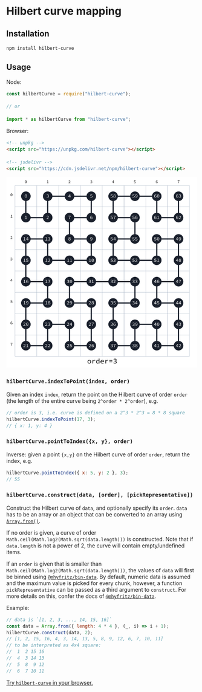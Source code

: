 # Hilbert curve mapping

## Installation

```bash
npm install hilbert-curve
```

## Usage

Node:

```javascript
const hilbertCurve = require("hilbert-curve");

// or

import * as hilbertCurve from "hilbert-curve";
```

Browser:

```html
<!-- unpkg -->
<script src="https://unpkg.com/hilbert-curve"></script>

<!-- jsdelivr -->
<script src="https://cdn.jsdelivr.net/npm/hilbert-curve"></script>
```

![Hilbert Curve Numbering](./hilbert-curve-numbering.png)

### `hilbertCurve.indexToPoint(index, order)`

Given an index `index`, return the point on the Hilbert curve of order `order`
(the length of the entire curve being `2^order * 2^order`), e.g.

```javascript
// order is 3, i.e. curve is defined on a 2^3 * 2^3 = 8 * 8 square
hilbertCurve.indexToPoint(17, 3);
// { x: 1, y: 4 }
```

### `hilbertCurve.pointToIndex({x, y}, order)`

Inverse: given a point `{x,y}` on the Hilbert curve of order `order`, return the index, e.g.

```javascript
hilbertCurve.pointToIndex({ x: 5, y: 2 }, 3);
// 55
```

### `hilbertCurve.construct(data, [order], [pickRepresentative])`

Construct the Hilbert curve of `data`, and optionally specify its `order`.
`data` has to be an array or an object that can be converted to an
array using
[`Array.from()`](https://developer.mozilla.org/en-US/docs/Web/JavaScript/Reference/Global_Objects/Array/from).

If no order is given, a curve of order
`Math.ceil(Math.log2(Math.sqrt(data.length)))` is constructed.
Note that if `data.length` is not a power of 2, the curve will contain empty/undefined
items.

If an `order` is given that is smaller than `Math.ceil(Math.log2(Math.sqrt(data.length)))`,
the values of `data` will first be binned using
[`@mhyfritz/bin-data`](https://github.com/mhyfritz/bin-data). By
default, numeric data is assumed and the maximum value is picked for every chunk, however,
a function `pickRepresentative` can be passed as a third argument to `construct`.
For more details on this, confer the docs of
[`@mhyfritz/bin-data`](https://github.com/mhyfritz/bin-data).

Example:

```javascript
// data is `[1, 2, 3, ..., 14, 15, 16]`
const data = Array.from({ length: 4 * 4 }, (_, i) => i + 1);
hilbertCurve.construct(data, 2);
// [1, 2, 15, 16, 4, 3, 14, 13, 5, 8, 9, 12, 6, 7, 10, 11]
// to be interpreted as 4x4 square:
//  1  2 15 16
//  4  3 14 13
//  5  8  9 12
//  6  7 10 11
```

[Try `hilbert-curve` in your browser.](https://npm.runkit.com/hilbert-curve)

